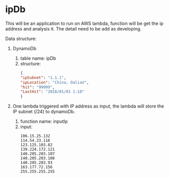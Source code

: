 # ipDb
This will be an application to run on AWS lambda, function will be get the ip address and analysis it.
The detail need to be add as developing.

Data structure:
1. DynamoDb 
    1. table name: ipDb
    2. structure:
        ```json
        {
        "ipSubnet": "1.1.1",
        "ipLocation": "China, Dalian",
        "hit": "99999",
        "LastHit": "2018/01/01 1:10"
        }    
    
        ```

2. One lambda triggered with IP address as input, the lambda will store the IP subnet (/24) to dynamoDb.
    1. function name: inputIp
    2. input:
        ```array
        106.15.25.132
        114.54.23.116
        123.125.103.82
        139.224.172.121
        140.205.203.107
        140.205.203.108
        140.205.203.93
        163.177.72.156
        255.255.255.255
        ```
    


    